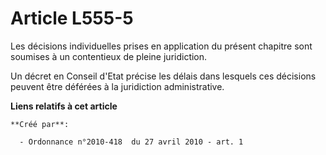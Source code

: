 # Article L555-5

Les décisions individuelles prises en application du présent chapitre sont soumises à un contentieux de pleine juridiction. 

Un décret en Conseil d'Etat précise les délais dans lesquels ces décisions peuvent être déférées à la juridiction
administrative.

**Liens relatifs à cet article**

	**Créé par**:

	  - Ordonnance n°2010-418  du 27 avril 2010 - art. 1
